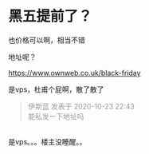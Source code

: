 # 黑五提前了？


也价格可以啊，相当不错

地址呢？

https://www.ownweb.co.uk/black-friday

是vps，杜甫个屁啊，散了散了

<div class="quote"><blockquote><font color="#999999">伊斯蓝 发表于 2020-10-23 22:43</font><br />
<font color="#999999">能私发一下地址吗</font></blockquote></div><br />
是vps。。。楼主没睡醒。。
